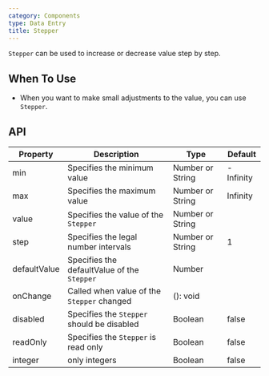 ```yaml
---
category: Components
type: Data Entry
title: Stepper
---
```


`Stepper` can be used to increase or decrease value step by step.

## When To Use

- When you want to make small adjustments to the value, you can use `Stepper`.

## API

| Property     | Description                                 | Type             | Default   |
| ------------ | ------------------------------------------- | ---------------- | --------- |
| min          | Specifies the minimum value                 | Number or String | -Infinity |
| max          | Specifies the maximum value                 | Number or String | Infinity  |
| value        | Specifies the value of the `Stepper`        | Number or String |           |
| step         | Specifies the legal number intervals        | Number or String | 1         |
| defaultValue | Specifies the defaultValue of the `Stepper` | Number           |           |
| onChange     | Called when value of the `Stepper` changed  | (): void         |           |
| disabled     | Specifies the `Stepper` should be disabled  | Boolean          | false     |
| readOnly     | Specifies the `Stepper` is read only        | Boolean          | false     |
| integer      | only integers                               | Boolean          | false     |
